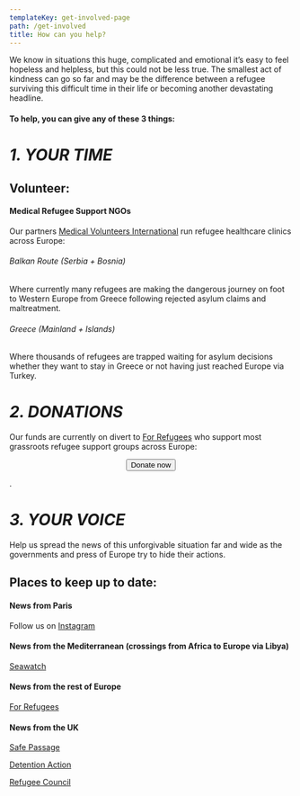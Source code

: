 ```yaml
---
templateKey: get-involved-page
path: /get-involved
title: How can you help?
---
```

We know in situations this huge, complicated and emotional it’s easy to feel hopeless and helpless, but this could not be less true. The smallest act of kindness can go so far and may be the difference between a refugee surviving this difficult time in their life or becoming another devastating headline.

#### To help, you can give any of these 3 things:

# *1. YOUR TIME*

## Volunteer:

#### Medical Refugee Support NGOs

Our partners [Medical Volunteers International](https://medical-volunteers.org/get-involved/) run refugee healthcare clinics across Europe:

###### Balkan Route (Serbia + Bosnia)

Where currently many refugees are making the dangerous journey on foot to Western Europe from Greece following rejected asylum claims and maltreatment.

###### Greece (Mainland + Islands)

Where thousands of refugees are trapped waiting for asylum decisions whether they want to stay in Greece or not having just reached Europe via Turkey.



####  

# *2. DONATIONS*

Our funds are currently on divert to [For Refugees](https://www.forrefugees.org/) who support most grassroots refugee support groups across Europe:

<center>
<form action="https://www.paypal.com/cgi-bin/webscr"
      method="post"
      target="_blank"
      >
        <input name="cmd" type="hidden" value="_s-xclick" />
          <input name="hosted_button_id" type="hidden" value="7CT2YW5N47BKU" />
          <button
            alt="Donate with PayPal button"
            type="submit"
            class="button donate-button"
          >
            Donate now
          </button>
</form>
</center>

.

# *3. YOUR VOICE*

Help us spread the news of this unforgivable situation far and wide as the governments and press of Europe try to hide their actions.

## Places to keep up to date:

#### News from Paris

Follow us on [Instagram](https://www.instagram.com/mardi.france2019/)

#### News from the Mediterranean (crossings from Africa to Europe via Libya)

[Seawatch](https://www.instagram.com/seawatchcrew/)

#### News from the rest of Europe

[For Refugees](https://www.instagram.com/forrefugees_org/)

#### News from the UK

[Safe Passage](https://www.instagram.com/safepassageuk/)

[Detention Action](https://www.instagram.com/detention_action/)

[Refugee Council](https://www.instagram.com/refugeecouncil/)